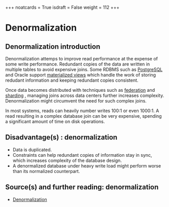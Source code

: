 +++
noatcards = True
isdraft = False
weight = 112
+++

# Denormalization

## Denormalization introduction

Denormalization attemps to improve read performance at the expense of some write performance. Redundant copies of the data are written in multiple tables to avoid expensive joins. Some RDBMS such as [PostgreSQL](https://en.wikipedia.org/wiki/PostgreSQL)  and Oracle support [materialized views](https://en.wikipedia.org/wiki/Materialized_view)  which handle the work of storing redudant information and keeping redundant copies consistent.

Once data becomes distributed with techniques such as [federation](https://github.com/donnemartin/system-design-primer#federation)  and [sharding](https://github.com/donnemartin/system-design-primer#sharding) , managing joins across data centers further increases complexity. Denormalization might circumvent the need for such complex joins.

In most systems, reads can heavily number writes 100:1 or even 1000:1. A read resulting in a complex database join can be very expensive, spending a significant amount of time on disk operations.

## Disadvantage(s) : denormalization

- Data is duplicated.
- Constraints can help redundant copies of information stay in sync, which increases complexity of the database design.
- A denormalized database under heavy write load might perform worse than its normalized counterpart.

## Source(s) and further reading: denormalization

- [Denormalization](https://en.wikipedia.org/wiki/Denormalization) 